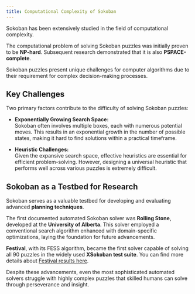 ```yaml
---
title: Computational Complexity of Sokoban
---
```


Sokoban has been extensively studied in the field of computational complexity.

The computational problem of solving Sokoban puzzles was initially proven to be **NP-hard**. Subsequent research demonstrated that it is also **PSPACE-complete**.

Sokoban puzzles present unique challenges for computer algorithms due to their requirement for complex decision-making processes.

## Key Challenges

Two primary factors contribute to the difficulty of solving Sokoban puzzles:

- **Exponentially Growing Search Space:**  
  Sokoban often involves multiple boxes, each with numerous potential moves. This results in an exponential growth in the number of possible states, making it hard to find solutions within a practical timeframe.

- **Heuristic Challenges:**  
  Given the expansive search space, effective heuristics are essential for efficient problem-solving. However, designing a universal heuristic that performs well across various puzzles is extremely difficult.

## Sokoban as a Testbed for Research

Sokoban serves as a valuable testbed for developing and evaluating advanced **planning techniques**.

The first documented automated Sokoban solver was **Rolling Stone**, developed at the **University of Alberta**. This solver employed a conventional search algorithm enhanced with domain-specific optimizations, laying the foundation for future advancements.

**Festival**, with its FESS algorithm, became the first solver capable of solving all 90 puzzles in the widely used **XSokoban test suite**. You can find more details about [Festival results here](https://sokoban-solver-statistics.sourceforge.io/statistics/OpenTestSuite/Festival%20-%20XSokoban.html).

Despite these advancements, even the most sophisticated automated solvers struggle with highly complex puzzles that skilled humans can solve through perseverance and insight.
